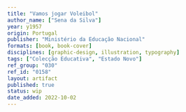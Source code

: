 ```yaml
---
title: "Vamos jogar Voleibol"
author_name: ["Sena da Silva"]
year: y1957
origin: Portugal
publisher: "Ministério da Educação Nacional"
formats: [book, book-cover]
disciplines: [graphic-design, illustration, typography]
tags: ["Colecção Educativa", "Estado Novo"]
ref_group: "030"
ref_id: "0158"
layout: artifact
published: true
status: wip
date_added: 2022-10-02
---
```

